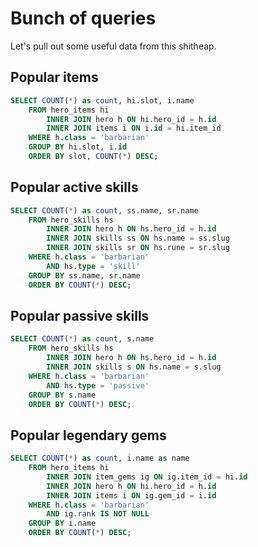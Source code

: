 # Bunch of queries

Let's pull out some useful data from this shitheap.

## Popular items

```SQL
SELECT COUNT(*) as count, hi.slot, i.name
    FROM hero_items hi
        INNER JOIN hero h ON hi.hero_id = h.id
        INNER JOIN items i ON i.id = hi.item_id
    WHERE h.class = 'barbarian'
    GROUP BY hi.slot, i.id
    ORDER BY slot, COUNT(*) DESC;
```

## Popular active skills

```SQL
SELECT COUNT(*) as count, ss.name, sr.name
    FROM hero_skills hs
        INNER JOIN hero h ON hs.hero_id = h.id
        INNER JOIN skills ss ON hs.name = ss.slug
        INNER JOIN skills sr ON hs.rune = sr.slug
    WHERE h.class = 'barbarian'
        AND hs.type = 'skill'
    GROUP BY ss.name, sr.name
    ORDER BY COUNT(*) DESC;
```

## Popular passive skills

```SQL
SELECT COUNT(*) as count, s.name
    FROM hero_skills hs
        INNER JOIN hero h ON hs.hero_id = h.id
        INNER JOIN skills s ON hs.name = s.slug
    WHERE h.class = 'barbarian'
        AND hs.type = 'passive'
    GROUP BY s.name
    ORDER BY COUNT(*) DESC;
```

## Popular legendary gems

```SQL
SELECT COUNT(*) as count, i.name as name
    FROM hero_items hi
        INNER JOIN item_gems ig ON ig.item_id = hi.id
        INNER JOIN hero h ON hi.hero_id = h.id
        INNER JOIN items i ON ig.gem_id = i.id
    WHERE h.class = 'barbarian'
        AND ig.rank IS NOT NULL
    GROUP BY i.name
    ORDER BY COUNT(*) DESC;
```